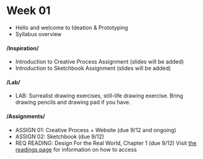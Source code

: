 # Week 01 

* Hello and welcome to Ideation & Prototyping
* Syllabus overview

#### /Inspiration/

* Introduction to Creative Process Assignment (slides will be added)
* Introduction to Sketchbook Assignment (slides will be added)

#### /Lab/

* LAB: Surrealist drawing exercises, still-life drawing exercise. Bring drawing pencils and drawing pad if you have. 

#### /Assignments/ 

* ASSIGN 01: Creative Process + Website (due 9/12 and ongoing)
* ASSIGN 02: Sketchbook (due 9/12)
* REQ READING: Design For the Real World, Chapter 1 (due 9/12) Visit [the readings page](readings.md) for information on how to access

